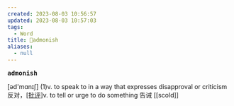 ```yaml
---
created: 2023-08-03 10:56:57
updated: 2023-08-03 10:57:03
tags:
  - Word
title: 📖admonish
aliases:
  - null
---
```


<pre><strong>admonish</strong></pre>
[əd'mɑnɪʃ]
(1)v. to speak to in a way that expresses disapproval or criticism 反对，[[批评]](2)v. to tell or urge to do something 告诫
[[scold]]
